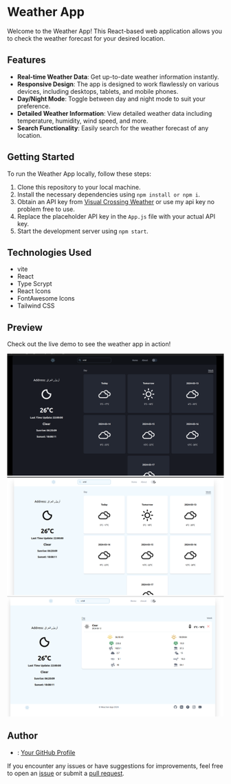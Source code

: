 # Weather App

Welcome to the Weather App! This React-based web application allows you to check the weather forecast for your desired location.

## Features

- **Real-time Weather Data**: Get up-to-date weather information instantly.
- **Responsive Design**: The app is designed to work flawlessly on various devices, including desktops, tablets, and mobile phones.
- **Day/Night Mode**: Toggle between day and night mode to suit your preference.
- **Detailed Weather Information**: View detailed weather data including temperature, humidity, wind speed, and more.
- **Search Functionality**: Easily search for the weather forecast of any location.

## Getting Started

To run the Weather App locally, follow these steps:

1. Clone this repository to your local machine.
2. Install the necessary dependencies using `npm install or npm i`.
3. Obtain an API key from [Visual Crossing Weather](https://www.visualcrossing.com/weather/weather-data-services#/login) or use my api key no problem free to use.
4. Replace the placeholder API key in the `App.js` file with your actual API key.
5. Start the development server using `npm start`.

## Technologies Used

- vite
- React
- Type Scrypt
- React Icons
- FontAwesome Icons
- Tailwind CSS

## Preview

Check out the live demo [](https://weather-app-tawny-zeta-38.vercel.app/) to see the weather app in action!

![Weather App Preview](./src/assets/privew1.png)
![Weather App Preview](./src/assets/privew2.png)
![Weather App Preview](./src/assets/privew3.png)

<!-- ## License -->

<!-- This project is licensed under the MIT License - see the [LICENSE](LICENSE) file for details. -->

## Author

- : [Your GitHub Profile](https://github.com/Ali-Umed)

If you encounter any issues or have suggestions for improvements, feel free to open an [issue](https://github.com/Ali-Umed/weather-app/issues) or submit a [pull request](https://github.com/Ali-Umed/weather-app/pulls).

